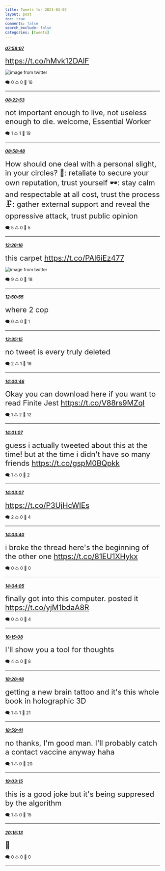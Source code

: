 ```yaml
---
title: Tweets for 2021-03-07
layout: post
toc: true
comments: false
search_exclude: false
categories: [tweets]
---
```



#### <a href = "https://twitter.com/deepfates/status/1368576701157027845">*07:58:07*</a>

<font size="5"> https://t.co/hMvk12DAlF</font>

![image from twitter](/fastpages//images/Ev4pQbKXIAAIZVH.jpg)


🗨️ 0 ♺ 0 🤍  16   

---
    
#### <a href = "https://twitter.com/deepfates/status/1368582933368410114">*08:22:53*</a>

<font size="5">not important enough to live, not useless enough to die. welcome, Essential Worker</font>



🗨️ 1 ♺ 1 🤍  19   

---
    
#### <a href = "https://twitter.com/deepfates/status/1368591973150507012">*08:58:48*</a>

<font size="5">How should one deal with a personal slight, in your circles?  💪: retaliate to secure your own reputation, trust yourself  🕶️: stay calm and respectable at all cost, trust the process  🗜️: gather external support and reveal the oppressive attack, trust public opinion</font>



🗨️ 5 ♺ 0 🤍  5   

---
    
#### <a href = "https://twitter.com/deepfates/status/1368644184584769538">*12:26:16*</a>

<font size="5">this carpet  https://t.co/PAl6iEz477</font>

![image from twitter](/fastpages//images/Ev5moVmU8AQeQzf.jpg)


🗨️ 9 ♺ 0 🤍  18   

---
    
#### <a href = "https://twitter.com/deepfates/status/1368650390036639749">*12:50:55*</a>

<font size="5">where 2 cop</font>



🗨️ 0 ♺ 0 🤍  1   

---
    
#### <a href = "https://twitter.com/deepfates/status/1368661544385581057">*13:35:15*</a>

<font size="5">no tweet is every truly deleted</font>



🗨️ 2 ♺ 1 🤍  16   

---
    
#### <a href = "https://twitter.com/deepfates/status/1368667966733250563">*14:00:46*</a>

<font size="5">Okay you can download here if you want to read Finite Jest   https://t.co/V88rs9MZql</font>



🗨️ 1 ♺ 2 🤍  12   

---
    
#### <a href = "https://twitter.com/deepfates/status/1368668053278494722">*14:01:07*</a>

<font size="5">guess i actually tweeted about this at the time! but at the time i didn't have so many friends  https://t.co/gspM0BQpkk</font>



🗨️ 1 ♺ 0 🤍  2   

---
    
#### <a href = "https://twitter.com/deepfates/status/1368668557010210824">*14:03:07*</a>

<font size="5"> https://t.co/P3UjHcWIEs</font>



🗨️ 2 ♺ 0 🤍  4   

---
    
#### <a href = "https://twitter.com/deepfates/status/1368668697947238409">*14:03:40*</a>

<font size="5">i broke the thread here's the beginning of the other one  https://t.co/81EU1XHykx</font>



🗨️ 0 ♺ 0 🤍  0   

---
    
#### <a href = "https://twitter.com/deepfates/status/1368668802238537729">*14:04:05*</a>

<font size="5">finally got into this computer. posted it  https://t.co/yjM1bdaA8R</font>



🗨️ 0 ♺ 0 🤍  4   

---
    
#### <a href = "https://twitter.com/deepfates/status/1368701781270654976">*16:15:08*</a>

<font size="5">I'll show you a tool for thoughts</font>



🗨️ 4 ♺ 0 🤍  8   

---
    
#### <a href = "https://twitter.com/deepfates/status/1368734915475423238">*18:26:48*</a>

<font size="5">getting a new brain tattoo and it's this whole book in holographic 3D</font>



🗨️ 1 ♺ 1 🤍  21   

---
    
#### <a href = "https://twitter.com/deepfates/status/1368743193299222531">*18:59:41*</a>

<font size="5">no thanks, I'm good man. I'll probably catch a contact vaccine anyway haha</font>



🗨️ 1 ♺ 0 🤍  20   

---
    
#### <a href = "https://twitter.com/deepfates/status/1368744089282256897">*19:03:15*</a>

<font size="5">this is a good joke but it's being suppresed by the algorithm</font>



🗨️ 1 ♺ 0 🤍  15   

---
    
#### <a href = "https://twitter.com/deepfates/status/1368762197912948737">*20:15:13*</a>

<font size="5">👀</font>



🗨️ 0 ♺ 0 🤍  0   

---
    
            
